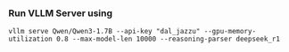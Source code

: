 ### Run VLLM Server using

```
vllm serve Qwen/Qwen3-1.7B --api-key "dal_jazzu" --gpu-memory-utilization 0.8 --max-model-len 10000 --reasoning-parser deepseek_r1
```
